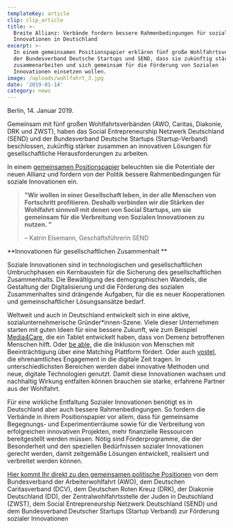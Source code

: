 ```yaml
---
templateKey: article
clip: clip_article
title: >-
  Breite Allianz: Verbände fordern bessere Rahmenbedingungen für soziale
  Innovationen in Deutschland
excerpt: >-
  In einem gemeinsamen Positionspapier erklären fünf große Wohlfahrtsverbände,
  der Bundesverband Deutsche Startups und SEND, dass sie zukünftig stärker
  zusammenarbeiten und sich gemeinsam für die Förderung von Sozialen
  Innovationen einsetzen wollen.
image: /uploads/wohlfahrt_3.jpg
date: '2019-01-14'
category: news
---
```

Berlin, 14. Januar 2019. 

Gemeinsam mit fünf großen Wohlfahrtsverbänden (AWO, Caritas, Diakonie, DRK und ZWST), haben das Social Entrepreneurship Netzwerk Deutschland (SEND) und der Bundesverband Deutsche Startups (Startup-Verband) beschlossen, zukünftig stärker zusammen an innovativen Lösungen für gesellschaftliche Herausforderungen zu arbeiten.

In einem [gemeinsamen Positionspapier](https://www.send-ev.de/uploads/positionspapier_wohlfahrt_send_startups.pdf) beleuchten sie die Potentiale der neuen Allianz und fordern von der Politik bessere Rahmenbedingungen für soziale Innovationen ein. 

> **"Wir wollen in einer Gesellschaft leben, in der alle Menschen von Fortschritt profitieren. Deshalb verbinden wir die Stärken der Wohlfahrt sinnvoll mit denen von Social Startups, um sie gemeinsam für die Verbreitung von Sozialen Innovationen zu nutzen. "**
>
>  – Katrin Elsemann, Geschäftsführerin SEND

**Innovationen für gesellschaftlichen Zusammenhalt **

Soziale Innovationen sind in technologischen und gesellschaftlichen Umbruchphasen ein Kernbaustein für die Sicherung des gesellschaftlichen Zusammenhalts. Die Bewältigung des demographischen Wandels, die Gestaltung der Digitalisierung und die Förderung des sozialen Zusammenhaltes sind drängende Aufgaben, für die es neuer Kooperationen und gemeinschaftlicher Lösungsansätze bedarf.

Weltweit und auch in Deutschland entwickelt sich in eine aktive, sozialunternehmerische Gründer*innen-Szene. Viele dieser Unternehmen starten mit guten Ideen für eine bessere Zukunft, wie zum Beispiel [Media4Care](https://www.media4care.de/), die ein Tablet entwickelt haben, dass von Demenz betroffenen Menschen hilft. Oder [be able,](http://matchmymaker.de/) die die Inklusion von Menschen mit Beeinträchtigung über eine Matching Plattform fördert.  Oder auch [vostel](https://vostel.de/de), die ehrenamtliches Engagement in die digitale Zeit tragen. In unterschiedlichsten Bereichen werden dabei innovative Methoden und neue, digitale Technologien genutzt.  Damit diese Innovationen wachsen und nachhaltig Wirkung entfalten können brauchen sie starke, erfahrene Partner aus der Wohlfahrt.

Für eine wirkliche Entfaltung Sozialer Innovationen benötigt es in Deutschland aber auch bessere Rahmenbedingungen. So fordern die Verbände in ihrem Positionspapier vor allem, dass für gemeinsame Begegnungs- und Experimentierräume sowie für die Verbreitung von erfolgreichen innovativen Projekten, mehr finanzielle Ressourcen bereitgestellt werden müssen. Nötig sind Förderprogramme, die der Besonderheit und den speziellen Bedürfnissen sozialer Innovationen gerecht werden, damit zeitgemäße Lösungen entwickelt, realisiert und verbreitet werden können.

[Hier kommt Ihr direkt zu den gemeinsamen politische Positionen](https://www.send-ev.de/uploads/positionspapier_wohlfahrt_send_startups.pdf) von dem Bundesverband der Arbeiterwohlfahrt (AWO), dem Deutschen Caritasverband (DCV), dem Deutschen Roten Kreuz (DRK), der Diakonie Deutschland (DD), der Zentralwohlfahrtsstelle der Juden in Deutschland (ZWST), dem Social Entrepreneurship Netzwerk Deutschland (SEND) und dem Bundesverband Deutscher Startups (Startup Verband) zur Förderung sozialer Innovationen

